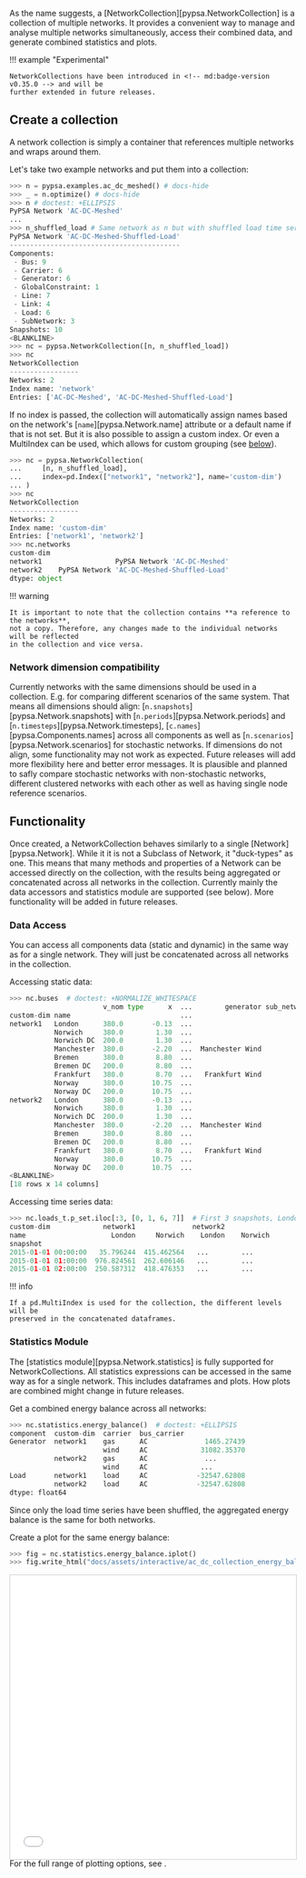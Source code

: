 <!--
SPDX-FileCopyrightText: PyPSA Contributors

SPDX-License-Identifier: CC-BY-4.0
-->

As the name suggests, a [NetworkCollection][pypsa.NetworkCollection] is a collection of 
multiple networks. It provides a convenient way to manage and analyse multiple networks 
simultaneously, access their combined data, and generate combined statistics and plots.

!!! example "Experimental"

    NetworkCollections have been introduced in <!-- md:badge-version v0.35.0 --> and will be 
    further extended in future releases.

## Create a collection
A network collection is simply a container that references multiple networks and wraps 
around them. 

Let's take two example networks and put them into a collection:

``` py
>>> n = pypsa.examples.ac_dc_meshed() # docs-hide
>>> _ = n.optimize() # docs-hide
>>> n # doctest: +ELLIPSIS
PyPSA Network 'AC-DC-Meshed'
...
>>> n_shuffled_load # Same network as n but with shuffled load time series
PyPSA Network 'AC-DC-Meshed-Shuffled-Load'
------------------------------------------
Components:
 - Bus: 9
 - Carrier: 6
 - Generator: 6
 - GlobalConstraint: 1
 - Line: 7
 - Link: 4
 - Load: 6
 - SubNetwork: 3
Snapshots: 10
<BLANKLINE>
>>> nc = pypsa.NetworkCollection([n, n_shuffled_load])
>>> nc
NetworkCollection
-----------------
Networks: 2
Index name: 'network'
Entries: ['AC-DC-Meshed', 'AC-DC-Meshed-Shuffled-Load']
```

If no index is passed, the collection will automatically assign names based on the 
network's [`name`][pypsa.Network.name] attribute or a default name if that is not set. 
But it is also possible to assign a custom index. Or even a MultiIndex can be used, which 
allows for custom grouping (see [below](#functionality)). 

``` py
>>> nc = pypsa.NetworkCollection(
...     [n, n_shuffled_load],
...     index=pd.Index(["network1", "network2"], name='custom-dim')
... )
>>> nc
NetworkCollection
-----------------
Networks: 2
Index name: 'custom-dim'
Entries: ['network1', 'network2']
>>> nc.networks
custom-dim
network1                  PyPSA Network 'AC-DC-Meshed'
network2    PyPSA Network 'AC-DC-Meshed-Shuffled-Load'
dtype: object
```

!!! warning

    It is important to note that the collection contains **a reference to the networks**, 
    not a copy. Therefore, any changes made to the individual networks will be reflected 
    in the collection and vice versa.

### Network dimension compatibility
Currently networks with the same dimensions should be used in a collection. E.g. for 
comparing different scenarios of the same system. That means all dimensions should align: 
[`n.snapshots`][pypsa.Network.snapshots] with [`n.periods`][pypsa.Network.periods] and 
[`n.timesteps`][pypsa.Network.timesteps], [`c.names`][pypsa.Components.names] 
across all components as well as [`n.scenarios`][pypsa.Network.scenarios] for stochastic 
networks. If dimensions do not align, some functionality may not work as expected. 
Future releases will add more flexibility here and better error messages. It is 
plausible and planned to safly compare stochastic networks with non-stochastic networks, 
different clustered networks with each other as well as having single node reference 
scenarios.

## Functionality
Once created, a NetworkCollection behaves similarly to a single [Network][pypsa.Network]. 
While it it is not a Subclass of Network, it "duck-types" as one. This means that 
many methods and properties of a Network can be accessed directly on the collection, 
with the results being aggregated or concatenated across all networks in the collection. 
Currently mainly the data accessors and statistics module are supported (see below). 
More functionality will be added in future releases.

### Data Access
You can access all components data (static and dynamic) in the same way as for a single 
network. They will just be concatenated across all networks in the collection.

Accessing static data:
``` py
>>> nc.buses  # doctest: +NORMALIZE_WHITESPACE
                       v_nom type      x  ...        generator sub_network country
custom-dim name                           ...
network1   London      380.0       -0.13  ...                            0      UK
           Norwich     380.0        1.30  ...                            0      UK
           Norwich DC  200.0        1.30  ...                            1      UK
           Manchester  380.0       -2.20  ...  Manchester Wind           0      UK
           Bremen      380.0        8.80  ...                            2      DE
           Bremen DC   200.0        8.80  ...                            1      DE
           Frankfurt   380.0        8.70  ...   Frankfurt Wind           2      DE
           Norway      380.0       10.75  ...                            3      NO
           Norway DC   200.0       10.75  ...                            1      NO
network2   London      380.0       -0.13  ...                            0      UK
           Norwich     380.0        1.30  ...                            0      UK
           Norwich DC  200.0        1.30  ...                            1      UK
           Manchester  380.0       -2.20  ...  Manchester Wind           0      UK
           Bremen      380.0        8.80  ...                            2      DE
           Bremen DC   200.0        8.80  ...                            1      DE
           Frankfurt   380.0        8.70  ...   Frankfurt Wind           2      DE
           Norway      380.0       10.75  ...                            3      NO
           Norway DC   200.0       10.75  ...                            1      NO
<BLANKLINE>
[18 rows x 14 columns]
```

Accessing time series data:
``` py
>>> nc.loads_t.p_set.iloc[:3, [0, 1, 6, 7]]  # First 3 snapshots, London and Norwich from each network  # doctest: +ELLIPSIS
custom-dim             network1              network2
name                     London     Norwich    London    Norwich
snapshot
2015-01-01 00:00:00   35.796244  415.462564   ...        ...
2015-01-01 01:00:00  976.824561  262.606146   ...        ...
2015-01-01 02:00:00  250.587312  418.476353   ...        ...
```

!!! info

    If a pd.MultiIndex is used for the collection, the different levels will be 
    preserved in the concatenated dataframes.

### Statistics Module

The [statistics module][pypsa.Network.statistics] is fully supported for 
NetworkCollections. All statistics expressions can be accessed in the same way as for 
a single network. This includes dataframes and plots. How plots are combined might
change in future releases.

Get a combined energy balance across all networks:
``` py
>>> nc.statistics.energy_balance()  # doctest: +ELLIPSIS
component  custom-dim  carrier  bus_carrier
Generator  network1    gas      AC              1465.27439
                       wind     AC             31082.35370
           network2    gas      AC              ...
                       wind     AC             ...
Load       network1    load     AC            -32547.62808
           network2    load     AC            -32547.62808
dtype: float64
```
Since only the load time series have been shuffled, the aggregated energy balance is
the same for both networks.

Create a plot for the same energy balance:
``` py
>>> fig = nc.statistics.energy_balance.iplot()
>>> fig.write_html("docs/assets/interactive/ac_dc_collection_energy_balance_iplot.html") # docs-hide    
```
<div style="width: 100%; height: 500px;">
    <iframe src="../../assets/interactive/ac_dc_collection_energy_balance_iplot.html" 
            width="100%" height="100%" frameborder="0" style="border: 1px solid #ccc;">
    </iframe>
</div>
For the full range of plotting options, see <!-- md:guide plotting/charts.md -->.

